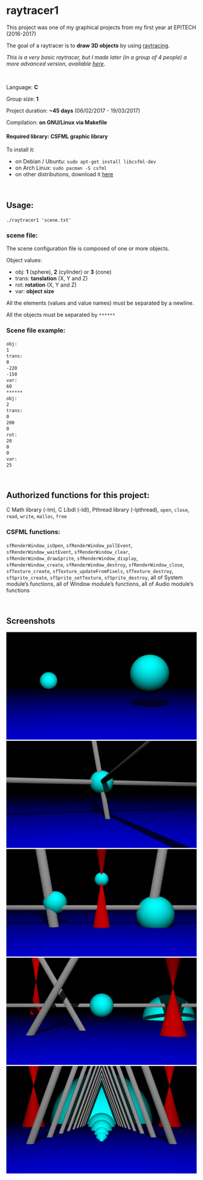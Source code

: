 # raytracer1
This project was one of my graphical projects from my first year at EPITECH (2016-2017)

The goal of a raytracer is to **draw 3D objects** by using [raytracing](https://en.wikipedia.org/wiki/Ray_tracing_(graphics)).

_This is a very basic raytracer, but I made later (in a group of 4 people) a more advanced version, available_ [_here_](https://github.com/arthurphilippe/raytracer2).

<br>

Language: **C**

Group size: **1**

Project duration: **~45 days** (06/02/2017 - 19/03/2017)

Compilation: **on GNU/Linux via Makefile**

#### Required library: **CSFML** graphic library
To install it: 
* on Debian / Ubuntu: `sudo apt-get install libcsfml-dev`
* on Arch Linux: `sudo pacman -S csfml`
* on other distributions, download it [here](https://www.sfml-dev.org/download/csfml/)

<br>

## Usage: 
`./raytracer1 'scene.txt'`

### scene file:
The scene configuration file is composed of one or more objects.

Object values: 
* obj: **1** (sphere), **2** (cylinder) or **3** (cone)
* trans: **tanslation** (X, Y and Z)
* rot: **rotation** (X, Y and Z)
* var: **object size**

All the elements (values and value names) must be separated by a newline.

All the objects must be separated by `******`

### Scene file example:
```
obj:
1
trans:
0
-220
-150
var:
60
******
obj:
2
trans:
0
200
0
rot:
20
0
0
var:
25
```

<br>

## Authorized functions for this project:

C Math library (-lm), C Libdl (-ldl), Pthread library (-lpthread), `open`, `close`, `read`, `write`, `malloc`, `free`

### CSFML functions:

`sfRenderWindow_isOpen`, `sfRenderWindow_pollEvent`, `sfRenderWindow_waitEvent`, `sfRenderWindow_clear`, `sfRenderWindow_drawSprite`, `sfRenderWindow_display`, `sfRenderWindow_create`, `sfRenderWindow_destroy`, `sfRenderWindow_close`, `sfTexture_create`, `sfTexture_updateFromPixels`, `sfTexture_destroy`, `sfSprite_create`, `sfSprite_setTexture`, `sfSprite_destroy`, all of System module’s functions, all of Window module’s functions, all of Audio module’s functions
 
<br>

## Screenshots

![screenshot 1](screenshots/screenshot1.png)
![screenshot 2](screenshots/screenshot2.png)
![screenshot 3](screenshots/screenshot3.png)
![screenshot 4](screenshots/screenshot4.png)
![screenshot 5](screenshots/screenshot5.png)
